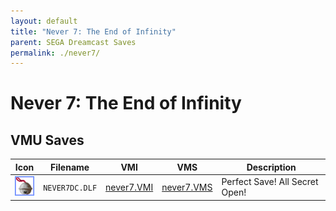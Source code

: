 ```yaml
---
layout: default
title: "Never 7: The End of Infinity"
parent: SEGA Dreamcast Saves
permalink: ./never7/
---
```

# Never 7: The End of Infinity

## VMU Saves

| Icon | Filename | VMI | VMS | Description |
|------|----------|-----|-----|-------------|
| ![Never 7: The End of Infinity](../icons/NEVER7DC.DLF.GIF) | `NEVER7DC.DLF` | [never7.VMI](never7.VMI) | [never7.VMS](never7.VMS) | Perfect Save! All Secret Open! |
